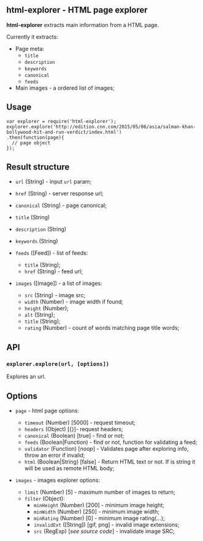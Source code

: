 ## html-explorer - HTML page explorer

**html-explorer** extracts main information from a HTML page.

Currently it extracts:

- Page meta:
  + `title`
  + `description`
  + `keywords`
  + `canonical`
  + `feeds`
- Main images - a ordered list of images;

## Usage

```
var explorer = require('html-explorer');
explorer.explore('http://edition.cnn.com/2015/05/06/asia/salman-khan-bollywood-hit-and-run-verdict/index.html')
.then(function(page){
  // page object
});
```

## Result structure

- `url` (String) - input `url` param;
- `href` (String) - server response url;
- `canonical` (String) - page canonical;
- `title` (String)
- `description` (String)
- `keywords` (String)

- `feeds` ([Feed]) - list of feeds:
  + `title` (String);
  + `href` (String) - feed url;

- `images` ([Image]) - a list of images:
  + `src` (String) - image src;
  + `width` (Number) - image width if found;
  + `height` (Number);
  + `alt` (String);
  + `title` (String);
  + `rating` (Number) - count of words matching page title words;

## API

### `explorer.explore(url, [options])`

Explores an url.

## Options

- `page` - html page options:
  + `timeout` (Number) [5000] - request timeout;
  + `headers` (Object) [{}]- request headers;
  + `canonical` (Boolean) [true] - find or not;
  + `feeds` (Boolean|Function) - find or not, function for validating a feed;
  + `validator` (Function) [*noop*] - Validates page after exploring info, throw an error if invalid;
  + `html` (Boolean|String) [false] - Return HTML text or not. If is string it will be used as remote HTML body;

- `images` - images explorer options:
  + `limit` (Number) [5] - maximum number of images to return;
  + `filter` (Object):
    - `minHeight` (Number) [200] - minimum image height;
    - `minWidth` (Number) [250] - minimum image width;
    - `minRating` (Number) [0] - minimum image rating(...);
    - `invalidExt` ([String]) [gif, png] - invalid image extensions;
    - `src` (RegExp) [*see source code*] - invalidate image SRC;

